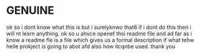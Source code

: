 # GENUINE 
ok so i dont know what this is but i surelyknwo that6 if i dont do this then i will nt lesrn anything. ok so u ahvce openef thsi readme file and ad far as i know a readme fle is a file which gives us a formal description if what tehw heile prokject is going to abot afd also how itcqnbe used.
thank you
